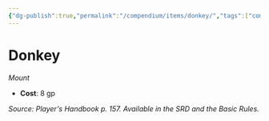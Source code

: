 ```yaml
---
{"dg-publish":true,"permalink":"/compendium/items/donkey/","tags":["compendium/src/5e/phb","item/gear/mount"]}
---
```


# Donkey
*Mount*  

- **Cost**: 8 gp

*Source: Player's Handbook p. 157. Available in the SRD and the Basic Rules.*